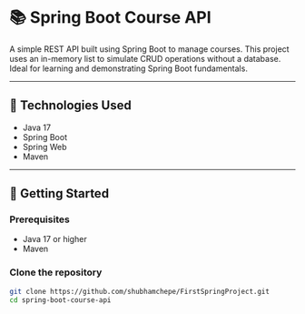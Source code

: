 # 📚 Spring Boot Course API

A simple REST API built using Spring Boot to manage courses. This project uses an in-memory list to simulate CRUD operations without a database. Ideal for learning and demonstrating Spring Boot fundamentals.

---

## 🔧 Technologies Used

- Java 17
- Spring Boot
- Spring Web
- Maven

---

## 🚀 Getting Started

### Prerequisites

- Java 17 or higher
- Maven

### Clone the repository

```bash
git clone https://github.com/shubhamchepe/FirstSpringProject.git
cd spring-boot-course-api
